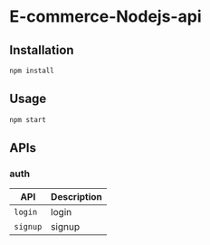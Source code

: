 # E-commerce-Nodejs-api

## Installation

```bash
npm install
```

## Usage

```bash
npm start
```

## APIs

### auth
| API | Description |
| --- | --- |
| `login` | login |
| `signup` | signup |
